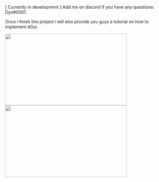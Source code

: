 [ Currently in development ]
Add me on discord if you have any questions: Dyn#0001.

Once i finish this project i will also provide you guys a tutorial on how to implement dGui.

<img align="left" alt=" " width="400px" height="236px" src="https://prnt.sc/zSRgud3cXPQM" />
<img align="left" alt=" " width="400px" height="236px" src="https://cdn.discordapp.com/attachments/925979664214790196/949990301823565824/unknown.png" />
